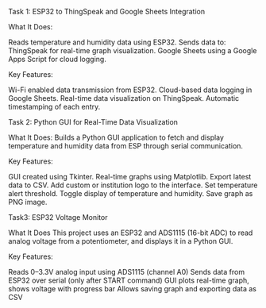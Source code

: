 Task 1: ESP32 to ThingSpeak and Google Sheets Integration

What It Does:

   Reads temperature and humidity data using ESP32.
   Sends data to:
      ThingSpeak for real-time graph visualization.
      Google Sheets using a Google Apps Script for cloud logging.

Key Features:

   Wi-Fi enabled data transmission from ESP32.
   Cloud-based data logging in Google Sheets.
   Real-time data visualization on ThingSpeak.
   Automatic timestamping of each entry.

Task 2: Python GUI for Real-Time Data Visualization

What It Does:
   Builds a Python GUI application to fetch and display temperature and humidity data from ESP through serial communication.

Key Features:

   GUI created using Tkinter.
   Real-time graphs using Matplotlib.
   Export latest data to CSV.
   Add custom or institution logo to the interface.
   Set temperature alert threshold.
   Toggle display of temperature and humidity.
   Save graph as PNG image.


Task3: ESP32 Voltage Monitor

What It Does
   This project uses an ESP32 and ADS1115 (16-bit ADC) to read analog voltage from a potentiometer, and displays it in a Python GUI.

Key Features:

   Reads 0–3.3V analog input using ADS1115 (channel A0)
   Sends data from ESP32 over serial (only after START command)
   GUI plots real-time graph, shows voltage with progress bar
   Allows saving graph and exporting data as CSV
